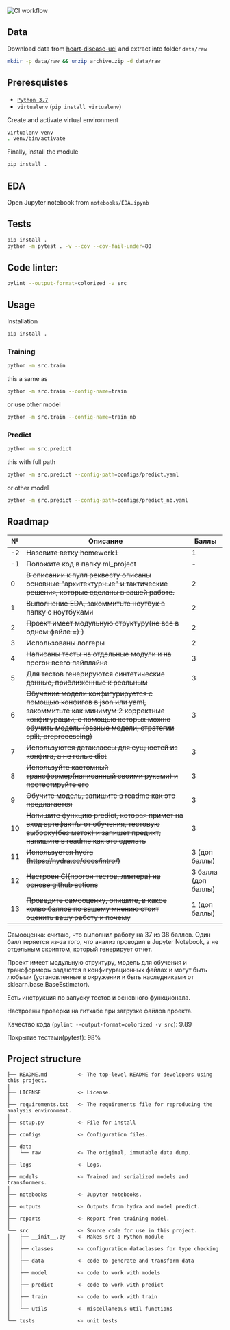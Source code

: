 ![CI workflow](https://github.com/made-ml-in-prod-2021/andyst75/actions/workflows/homework1.yml/badge.svg?branch=homework1)

## Data

Download data from [heart-disease-uci](https://www.kaggle.com/ronitf/heart-disease-uci) and extract into folder `data/raw`

```bash
mkdir -p data/raw && unzip archive.zip -d data/raw
```

## Preresquistes

* [`Python 3.7`](https://www.python.org/)
* `virtualenv` (`pip install virtualenv`)

Create and activate virtual environment

```bash
virtualenv venv
. venv/bin/activate
```

Finally, install the module

```bash
pip install .
```

## EDA

Open Jupyter notebook from `notebooks/EDA.ipynb`

## Tests

```bash
pip install .
python -m pytest . -v --cov --cov-fail-under=80
```

## Code linter:

```bash
pylint --output-format=colorized -v src
```

## Usage

Installation

```bash
pip install .
```

### Training

```bash
python -m src.train
```
this a same as 
```bash
python -m src.train --config-name=train
```
or use other model
```bash
python -m src.train --config-name=train_nb
```

### Predict

```bash
python -m src.predict
```
this with full path
```bash
python -m src.predict --config-path=configs/predict.yaml
```
or other model
```bash
python -m src.predict --config-path=configs/predict_nb.yaml
```

## Roadmap

№ | Описание | Баллы
--- | --- | ---
-2 | ~~Назовите ветку homework1~~ | 1
-1 | ~~Положите код в папку ml_project~~ | -
0 | ~~В описании к пулл реквесту описаны основные &quot;архитектурные&quot; и тактические решения, которые сделаны в вашей работе.~~ | 2
1 | ~~Выполнение EDA, закоммитьте ноутбук в папку с ноутбуками~~ | 2
2 | ~~Проект имеет модульную структуру(не все в одном файле =) )~~ | 2
3 | ~~Использованы логгеры~~ | 2
4 | ~~Написаны тесты на отдельные модули и на прогон всего пайплайна~~ | 3
5 | ~~Для тестов генерируются синтетические данные, приближенные к реальным~~ | 3
6 | ~~Обучение модели конфигурируется с помощью конфигов в json или yaml, закоммитьте как минимум 2 корректные конфигурации, с помощью которых можно обучить модель (разные модели, стратегии split, preprocessing)~~ | 3
7 | ~~Используются датаклассы для сущностей из конфига, а не голые dict~~ | 3
8 | ~~Используйте кастомный трансформер(написанный своими руками) и протестируйте его~~ | 3
9 | ~~Обучите модель, запишите в readme как это предлагается~~ | 3
10 | ~~Напишите функцию predict, которая примет на вход артефакт/ы от обучения, тестовую выборку(без меток) и запишет предикт, напишите в readme как это сделать~~ | 3
11 | ~~Используется hydra  (https://hydra.cc/docs/intro/)~~ | 3 (доп баллы)
12 | ~~Настроен CI(прогон тестов, линтера) на основе github actions~~  | 3 балла (доп баллы)
13 | ~~Проведите самооценку, опишите, в какое колво баллов по вашему мнению стоит оценить вашу работу и почему~~ | 1 (доп баллы)

Самооценка: считаю, что выполнил работу на 37 из 38 баллов. Один балл теряется из-за того, что анализ 
проводил в Jupyter Notebook, а не отдельным скриптом, который генерирует отчет.


Проект имеет модульную структуру, модель для обучения и трансформеры задаются в конфигурационных файлах и могут быть любыми (установленные в окружении и быть наследниками от sklearn.base.BaseEstimator).

Есть инструкция по запуску тестов и основного функционала.

Настроены проверки на гитхабе при загрузке файлов проекта.

Качество кода (`pylint --output-format=colorized -v src`): 9.89

Покрытие тестами(pytest): 98%


Project structure
------------

    ├── README.md          <- The top-level README for developers using this project.
    │
    ├── LICENSE            <- License.
    │
    ├── requirements.txt   <- The requirements file for reproducing the analysis environment.
    │
    ├── setup.py           <- File for install
    │
    ├── configs            <- Configuration files.
    │
    ├── data
    │   └── raw            <- The original, immutable data dump.
    │
    ├── logs               <- Logs.
    │
    ├── models             <- Trained and serialized models and transformers.
    │
    ├── notebooks          <- Jupyter notebooks.
    │
    ├── outputs            <- Outputs from hydra and model predict.
    │
    ├── reports            <- Report from training model.
    │
    └── src                <- Source code for use in this project.
    │   ├── __init__.py    <- Makes src a Python module
    │   │
    │   ├── classes        <- configuration dataclasses for type checking
    │   │
    │   ├── data           <- code to generate and transform data
    │   │
    │   ├── model          <- code to work with models
    │   │
    │   ├── predict        <- code to work with predict
    │   │
    │   ├── train          <- code to work with train
    │   │
    │   └── utils          <- miscellaneous util functions
    │
    └── tests              <- unit tests
